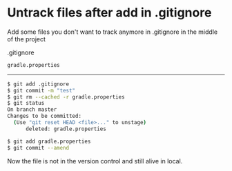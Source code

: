 # Untrack files after add in .gitignore

Add some files you don't want to track anymore in .gitignore in the middle of the project

.gitignore
```bash
gradle.properties
```

---

```bash
$ git add .gitignore
$ git commit -m "test"
$ git rm --cached -r gradle.properties
$ git status
On branch master
Changes to be committed:
  (Use "git reset HEAD <file>..." to unstage)
      deleted: gradle.properties

$ git add gradle.properties
$ git commit --amend
```


Now the file is not in the version control and still alive in local.
